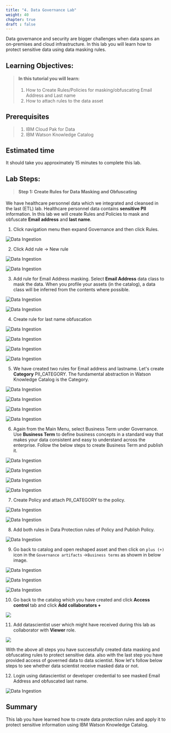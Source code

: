 ```yaml
---
title: "4. Data Governance Lab"
weight: 40
chapter: true
draft : false
---
```


Data governance and security are bigger challenges when data spans an on-premises and cloud infrastructure. In this lab you will learn how to protect sensitive data using data masking rules.

## Learning Objectives:
> #### In this tutorial you will learn:
> 1. How to Create Rules/Policies for masking/obfuscating Email Address and Last name
> 2. How to attach rules to the data asset

## Prerequisites
> 1. IBM Cloud Pak for Data
> 4. IBM Watson Knowledge Catalog

## Estimated time
It should take you approximately 15 minutes to complete this lab.

## Lab Steps:

>#### Step 1: Create Rules for Data Masking and Obfuscating

We have healthcare personnel data which we integrated and cleansed in the last (ETL) lab. Healthcare personnel data contains **sensitive PII** information. In this lab we will create Rules and Policies to mask and obfuscate **Email address** and **last name**.

1. Click navigation menu then expand Governance and then click Rules.

![Data Ingestion](/static/images/30_governance_lab/governance_1.png)

2. Click Add rule -> New rule

![Data Ingestion](/static/images/30_governance_lab/rules.png)

![Data Ingestion](/static/images/30_governance_lab/governance_3.png)

3. Add rule for Email Address masking. Select **Email Address** data class to mask the data. When you profile your assets (in the catalog), a data class will be inferred from the contents where possible.

![Data Ingestion](/static/images/30_governance_lab/rules_1.png)

![Data Ingestion](/static/images/30_governance_lab/governance_9.png)

4. Create rule for last name obfuscation

![Data Ingestion](/static/images/30_governance_lab/rules.png)

![Data Ingestion](/static/images/30_governance_lab/governance_3.png)

![Data Ingestion](/static/images/30_governance_lab/governance_10.png)

![Data Ingestion](/static/images/30_governance_lab/governance_11.png)

5. We have created two rules for Email address and lastname. Let's create **Category** PII_CATEGORY. The fundamental abstraction in Watson Knowledge Catalog is the Category.

![Data Ingestion](/static/images/30_governance_lab/governance_13.png)

![Data Ingestion](/static/images/30_governance_lab/governance_14.png)

![Data Ingestion](/static/images/30_governance_lab/governance_15.png)

![Data Ingestion](/static/images/30_governance_lab/governance_16.png)

6. Again from the Main Menu, select Business Term under Governance. Use **Business Term** to define business concepts in a standard way that makes your data consistent and easy to understand across the enterprise. Follow the below steps to create Business Term and publish it. 

![Data Ingestion](/static/images/30_governance_lab/governance_24.png)

![Data Ingestion](/static/images/30_governance_lab/governance_23.png)

![Data Ingestion](/static/images/30_governance_lab/governance_25.png)

![Data Ingestion](/static/images/30_governance_lab/governance_26.png)

7. Create Policy and attach PII_CATEGORY to the policy.

![Data Ingestion](/static/images/30_governance_lab/governance_17.png)

![Data Ingestion](/static/images/30_governance_lab/governance_18.png)

8. Add both rules in Data Protection rules of Policy and Publish Policy.

![Data Ingestion](/static/images/30_governance_lab/governance_22.png)

9. Go back to catalog and open reshaped asset and then click on `plus (+)` icon in the `Governance artifacts` ->`Business terms` as showm in below image.

![Data Ingestion](/static/images/30_governance_lab/catalog_governance.png)

![Data Ingestion](/static/images/30_governance_lab/catalog_governance_1.png)

![Data Ingestion](/static/images/30_governance_lab/catalog_governance_2.png)

10. Go back to the catalog which you have created and click **Access control** tab and click **Add collaborators +**

![](/static/images/30_governance_lab/add_user_to_catalog_1.png)

11. Add datascientist user which might have received during this lab as collaborator with **Viewer** role.

![](/static/images/30_governance_lab/add_user_to_catalog_2.png)

With the above all steps you have successfully created data masking and obfuscating rules to protect sensitive data. also with the last step you have provided access of governed data to data scientist. Now let's follow below steps to see whether data scientist receive masked data or not.

12. Login using datascientist or developer credential to see masked Email Address and obfuscated last name.

![Data Ingestion](/static/images/30_governance_lab/governance_49.png)

## Summary

This lab you have learned how to create data protection rules and apply it to protect sensitive information using IBM Watson Knowledge Catalog.
